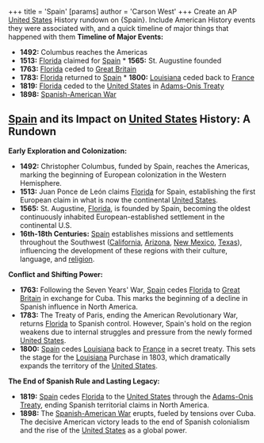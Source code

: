 +++
 title = 'Spain'
[params]
	author = 'Carson West'
+++
Create an AP [United States](./../united-states/) History rundown on {Spain}. Include American History events they were associated with, and a quick timeline of major things that happened with them
**Timeline of Major Events:**

* **1492:** Columbus reaches the Americas
* **1513:** [Florida](./../florida/) claimed for [Spain](./../spain/) * **1565:** St. Augustine founded
* **1763:** [Florida](./../florida/) ceded to [Great Britain](./../great-britain/)
* **1783:** [Florida](./../florida/) returned to [Spain](./../spain/) * **1800:** [Louisiana](./../louisiana/) ceded back to [France](./../france/)
* **1819:** [Florida](./../florida/) ceded to the [United States](./../united-states/) in [Adams-Onis Treaty](./../adams-onis-treaty/)
* **1898:** [Spanish-American War](./../spanish-american-war/)
## [Spain](./../spain/) and its Impact on [United States](./../united-states/) History: A Rundown

**Early Exploration and Colonization:**

* **1492:** Christopher Columbus, funded by Spain, reaches the Americas, marking the beginning of European colonization in the Western Hemisphere.
* **1513:** Juan Ponce de León claims [Florida](./../florida/) for Spain, establishing the first European claim in what is now the continental [United States](./../united-states/).
* **1565:** St. Augustine, [Florida](./../florida/), is founded by Spain, becoming the oldest continuously inhabited European-established settlement in the continental U.S.
* **16th-18th Centuries:** [Spain](./../spain/) establishes missions and settlements throughout the Southwest ([California](./../california/), [Arizona](./../arizona/), [New Mexico](./../new-mexico/), [Texas](./../texas/)), influencing the development of these regions with their culture, language, and [religion](./../religion/).

**Conflict and Shifting Power:**

* **1763:**  Following the Seven Years' War, [Spain](./../spain/) cedes [Florida](./../florida/) to [Great Britain](./../great-britain/) in exchange for Cuba. This marks the beginning of a decline in Spanish influence in North America.
* **1783:** The Treaty of Paris, ending the American Revolutionary War, returns [Florida](./../florida/) to Spanish control. However, Spain's hold on the region weakens due to internal struggles and pressure from the newly formed [United States](./../united-states/).
* **1800:** [Spain](./../spain/) cedes [Louisiana](./../louisiana/) back to [France](./../france/) in a secret treaty. This sets the stage for the [Louisiana](./../louisiana/) Purchase in 1803, which dramatically expands the territory of the [United States](./../united-states/).

**The End of Spanish Rule and Lasting Legacy:**

* **1819:**  [Spain](./../spain/) cedes [Florida](./../florida/) to the [United States](./../united-states/) through the [Adams-Onis Treaty](./../adams-onis-treaty/), ending Spanish territorial claims in North America.
* **1898:** The [Spanish-American War](./../spanish-american-war/) erupts, fueled by tensions over Cuba. The decisive American victory leads to the end of Spanish colonialism and the rise of the [United States](./../united-states/) as a global power.


